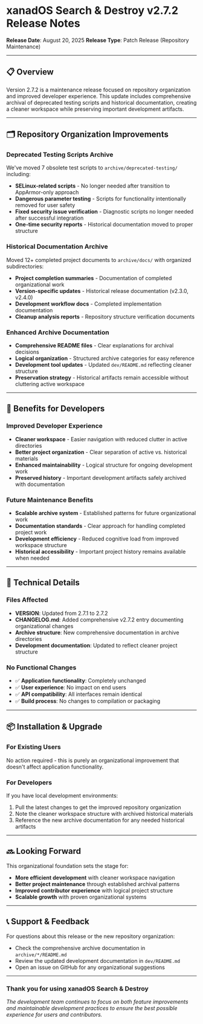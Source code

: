 # xanadOS Search & Destroy v2.7.2 Release Notes

**Release Date**: August 20, 2025 **Release Type**: Patch Release (Repository Maintenance)

---

## 📋 **Overview**

Version 2.7.2 is a maintenance release focused on repository organization and improved developer
experience. This update includes comprehensive archival of deprecated testing scripts and historical
documentation, creating a cleaner workspace while preserving important development artifacts.

---

## 🗂️ **Repository Organization Improvements**

### **Deprecated Testing Scripts Archive**

We've moved 7 obsolete test scripts to `archive/deprecated-testing/` including:

- **SELinux-related scripts** - No longer needed after transition to AppArmor-only approach
- **Dangerous parameter testing** - Scripts for functionality intentionally removed for user safety
- **Fixed security issue verification** - Diagnostic scripts no longer needed after successful
  integration
- **One-time security reports** - Historical documentation moved to proper structure

### **Historical Documentation Archive**

Moved 12+ completed project documents to `archive/docs/` with organized subdirectories:

- **Project completion summaries** - Documentation of completed organizational work
- **Version-specific updates** - Historical release documentation (v2.3.0, v2.4.0)
- **Development workflow docs** - Completed implementation documentation
- **Cleanup analysis reports** - Repository structure verification documents

### **Enhanced Archive Documentation**

- **Comprehensive README files** - Clear explanations for archival decisions
- **Logical organization** - Structured archive categories for easy reference
- **Development tool updates** - Updated `dev/README.md` reflecting cleaner structure
- **Preservation strategy** - Historical artifacts remain accessible without cluttering active
  workspace

---

## 🎯 **Benefits for Developers**

### **Improved Developer Experience**

- **Cleaner workspace** - Easier navigation with reduced clutter in active directories
- **Better project organization** - Clear separation of active vs. historical materials
- **Enhanced maintainability** - Logical structure for ongoing development work
- **Preserved history** - Important development artifacts safely archived with documentation

### **Future Maintenance Benefits**

- **Scalable archive system** - Established patterns for future organizational work
- **Documentation standards** - Clear approach for handling completed project work
- **Development efficiency** - Reduced cognitive load from improved workspace structure
- **Historical accessibility** - Important project history remains available when needed

---

## 🔧 **Technical Details**

### **Files Affected**

- **VERSION**: Updated from 2.7.1 to 2.7.2
- **CHANGELOG.md**: Added comprehensive v2.7.2 entry documenting organizational changes
- **Archive structure**: New comprehensive documentation in archive directories
- **Development documentation**: Updated to reflect cleaner project structure

### **No Functional Changes**

- ✅ **Application functionality**: Completely unchanged
- ✅ **User experience**: No impact on end users
- ✅ **API compatibility**: All interfaces remain identical
- ✅ **Build process**: No changes to compilation or packaging

---

## 📦 **Installation & Upgrade**

### **For Existing Users**

No action required - this is purely an organizational improvement that doesn't affect application
functionality.

### **For Developers**

If you have local development environments:

1. Pull the latest changes to get the improved repository organization
2. Note the cleaner workspace structure with archived historical materials
3. Reference the new archive documentation for any needed historical artifacts

---

## 🔜 **Looking Forward**

This organizational foundation sets the stage for:

- **More efficient development** with cleaner workspace navigation
- **Better project maintenance** through established archival patterns
- **Improved contributor experience** with logical project structure
- **Scalable growth** with proven organizational systems

---

## 📞 **Support & Feedback**

For questions about this release or the new repository organization:

- Check the comprehensive archive documentation in `archive/*/README.md`
- Review the updated development documentation in `dev/README.md`
- Open an issue on GitHub for any organizational suggestions

---

### Thank you for using xanadOS Search & Destroy

_The development team continues to focus on both feature improvements and maintainable development
practices to ensure the best possible experience for users and contributors._
